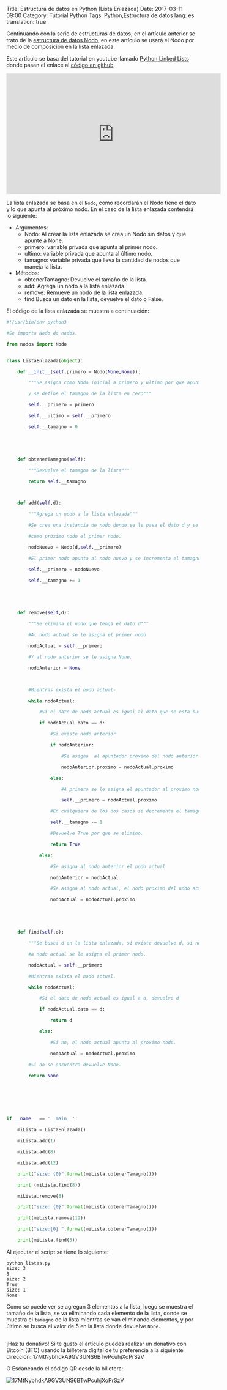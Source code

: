 Title: Estructura de datos en Python (Lista Enlazada)
Date: 2017-03-11 09:00
Category: Tutorial Python
Tags: Python,Estructura de datos
lang: es
translation: true

Continuando con la serie de estructuras de datos, en el artículo anterior se trato de la [estructura de datos Nodo](https://www.seraph.to/estructura-de-datos-en-python-nodo.html), en este artículo se usará el Nodo por medio de composición en la lista enlazada.

Este artículo se basa del tutorial en youtube llamado [Python:Linked Lists](http://www.youtube.com/watch?v=Ast5sKQXxEU) donde pasan el enlace al [código en github](http://github.com/joeyajames/Python/blob/master/LinkedLists.py).

<iframe width="560" height="315" src="https://www.youtube.com/embed/Ast5sKQXxEU" frameborder="0" allow="accelerometer; autoplay; encrypted-media; gyroscope; picture-in-picture" allowfullscreen></iframe>


La lista enlazada se basa en el `Nodo`, como recordarán el Nodo tiene el dato y lo que apunta al próximo nodo.  En el caso de la lista enlazada contendrá lo siguiente:

- Argumentos:
    - Nodo: Al crear la lista enlazada se crea un Nodo sin datos y que apunte a None.
     - primero: variable privada que apunta al primer nodo.
     -  ultimo: variable privada que apunta al último nodo.
     -  tamagno: variable privada que lleva la cantidad de nodos que maneja la lista.
- Métodos:
    - obtenerTamagno: Devuelve el tamaño de la lista.
    - add: Agrega un nodo a la lista enlazada.
    - remove: Remueve un nodo de la lista enlazada.
    - find:Busca un dato en la lista, devuelve el dato o False.



El código de la lista enlazada se muestra a continuación:

```python
#!/usr/bin/env python3

#Se importa Nodo de nodos.

from nodos import Nodo


class ListaEnlazada(object):

    def __init__(self,primero = Nodo(None,None)):

        """Se asigna como Nodo inicial a primero y ultimo por que apuntan al mismo nodo

        y se define el tamagno de la lista en cero"""

        self.__primero = primero 

        self.__ultimo = self.__primero

        self.__tamagno = 0





    def obtenerTamagno(self):

        """Devuelve el tamagno de la lista"""

        return self.__tamagno



    def add(self,d):

        """Agrega un nodo a la lista enlazada"""

        #Se crea una instancia de nodo donde se le pasa el dato d y se coloca

        #como proximo nodo el primer nodo.

        nodoNuevo = Nodo(d,self.__primero)

        #El primer nodo apunta al nodo nuevo y se incrementa el tamagno.

        self.__primero = nodoNuevo

        self.__tamagno += 1





    def remove(self,d):

        """Se elimina el nodo que tenga el dato d"""

        #Al nodo actual se le asigna el primer nodo

        nodoActual = self.__primero

        #Y al nodo anterior se le asigna None.

        nodoAnterior = None



        #Mientras exista el nodo actual-

        while nodoActual:

            #Si el dato de nodo actual es igual al dato que se esta buscando.

            if nodoActual.dato == d:

                #Si existe nodo anterior

                if nodoAnterior:

                    #Se asigna  al apuntador proximo del nodo anterior el proximo de nodo actual

                    nodoAnterior.proximo = nodoActual.proximo

                else: 

                    #A primero se le asigna el apuntador al proximo nodo del nodo actual

                    self.__primero = nodoActual.proximo

                #En cualquiera de los dos casos se decrementa el tamagno de la lista.

                self.__tamagno -= 1

                #Devuelve True por que se elimino.

                return True

            else:

                #Se asigna al nodo anterior el nodo actual

                nodoAnterior = nodoActual

                #Se asigna al nodo actual, el nodo proximo del nodo actual

                nodoActual = nodoActual.proximo





    def find(self,d):

        """Se busca d en la lista enlazada, si existe devuelve d, si no devuelve None"""

        #a nodo actual se le asigna el primer nodo.

        nodoActual = self.__primero

        #Mientras exista el nodo actual.

        while nodoActual:

            #Si el dato de nodo actual es igual a d, devuelve d

            if nodoActual.dato == d:

                return d

            else:

                #Si no, el nodo actual apunta al proximo nodo.

                nodoActual = nodoActual.proximo

        #Si no se encuentra devuelve None.

        return None 







if __name__ == '__main__':

    miLista = ListaEnlazada()

    miLista.add(1)

    miLista.add(8)

    miLista.add(12)

    print("size: {0}".format(miLista.obtenerTamagno()))

    print (miLista.find(8))

    miLista.remove(8)

    print("size: {0}".format(miLista.obtenerTamagno()))

    print(miLista.remove(12))

    print("size:{0} ".format(miLista.obtenerTamagno()))

    print(miLista.find(5))

```

Al ejecutar el script se tiene lo siguiente:
```
python listas.py 
size: 3
8
size: 2
True
size: 1
None
```

Como se puede ver se agregan 3 elementos a la lista, luego se muestra el tamaño de la lista, se va eliminando cada elemento de la lista, donde se muestra el `tamagno` de la lista mientras se van eliminando elementos, y por último se busca el valor de 5 en la lista donde devuelve `None`. 



##  ##
¡Haz tu donativo!
Si te gustó el artículo puedes realizar un donativo con Bitcoin (BTC)
usando la billetera digital de tu preferencia a la siguiente
dirección: 17MtNybhdkA9GV3UNS6BTwPcuhjXoPrSzV

O Escaneando el código QR desde la billetera:

![17MtNybhdkA9GV3UNS6BTwPcuhjXoPrSzV](./images/17MtNybhdkA9GV3UNS6BTwPcuhjXoPrSzV.png)
